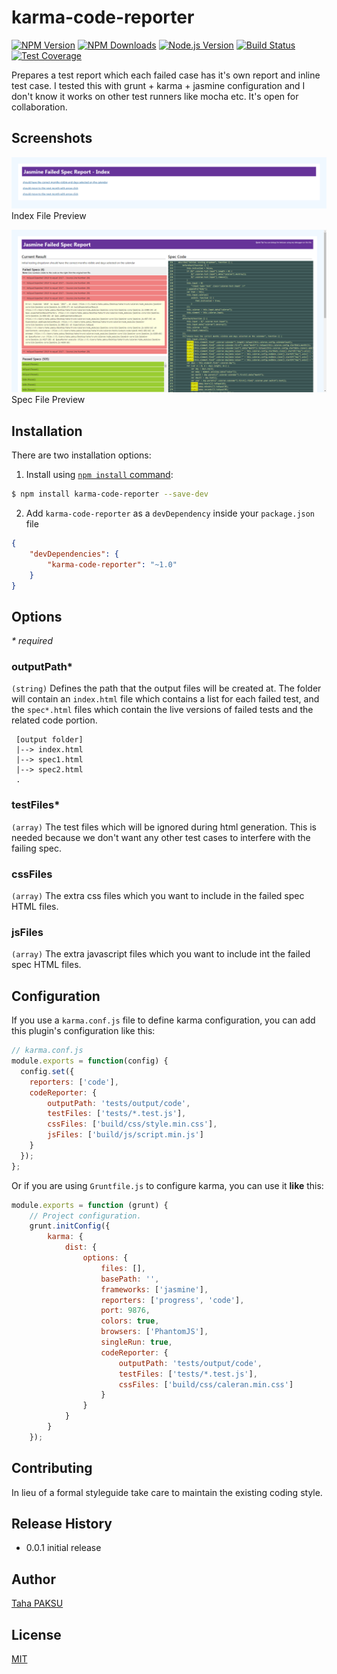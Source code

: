 # karma-code-reporter

[![NPM Version][npm-image]][npm-url]
[![NPM Downloads][downloads-image]][downloads-url]
[![Node.js Version][node-version-image]][node-version-url]
[![Build Status][travis-image]][travis-url]
[![Test Coverage][coveralls-image]][coveralls-url]

Prepares a test report which each failed case has it's own report and inline test case. I tested this with grunt + karma + jasmine configuration and I don't know it works on other test runners like mocha etc. It's open for collaboration.

## Screenshots
![Spec File Preview](/screenshots/screenshot-index.png?raw=true "Index File Preview")
Index File Preview

![Spec File Preview](/screenshots/screenshot-spec.png?raw=true "Spec File Preview")
Spec File Preview

## Installation

There are two installation options:

1. Install using [`npm install` command](https://docs.npmjs.com/getting-started/installing-npm-packages-locally):

```sh
$ npm install karma-code-reporter --save-dev
```


2. Add `karma-code-reporter` as a `devDependency` inside your `package.json` file

```json
{
    "devDependencies": {
        "karma-code-reporter": "~1.0"
    }
}
```

## Options
_\* required_

### outputPath*
`(string)` Defines the path that the output files will be created at. The folder will contain an `index.html` file which contains a list for each failed test, and the `spec*.html` files which contain the live versions of failed tests and the related code portion.

   ```text
    [output folder]
    |--> index.html
    |--> spec1.html
    |--> spec2.html
    .
   ```

### testFiles*
`(array)` The test files which will be ignored during html generation. This is needed because we don't want any other test cases to interfere with the failing spec.

### cssFiles
`(array)` The extra css files which you want to include in the failed spec HTML files.

### jsFiles
`(array)` The extra javascript files which you want to include int the failed spec HTML files.

## Configuration

If you use a `karma.conf.js` file to define karma configuration, you can add this plugin's configuration like this:

```js
// karma.conf.js
module.exports = function(config) {
  config.set({
    reporters: ['code'],
    codeReporter: {
        outputPath: 'tests/output/code',
        testFiles: ['tests/*.test.js'],
        cssFiles: ['build/css/style.min.css'],
        jsFiles: ['build/js/script.min.js']
    }
  });
};
```

Or if you are using `Gruntfile.js` to configure karma, you can use it **like** this:

```js
module.exports = function (grunt) {
    // Project configuration.
    grunt.initConfig({
        karma: {
            dist: {
                options: {
                    files: [],
                    basePath: '',
                    frameworks: ['jasmine'],
                    reporters: ['progress', 'code'],
                    port: 9876,
                    colors: true,
                    browsers: ['PhantomJS'],
                    singleRun: true,
                    codeReporter: {
                        outputPath: 'tests/output/code',
                        testFiles: ['tests/*.test.js'],
                        cssFiles: ['build/css/caleran.min.css']
                    }
                }
            }
        }
    });
```
## Contributing
In lieu of a formal styleguide take care to maintain the existing coding style.

## Release History
* 0.0.1 initial release

## Author

[Taha PAKSU](http://tahapaksu.com)

## License
[MIT](LICENSE)

[npm-image]: https://img.shields.io/npm/v/karma-code-reporter.svg
[npm-url]: https://npmjs.org/package/karma-code-reporter
[node-version-image]: https://img.shields.io/node/v/karma-code-reporter.svg
[node-version-url]: https://nodejs.org/en/download/
[travis-image]: https://img.shields.io/travis/jshttp/karma-code-reporter/master.svg
[travis-url]: https://travis-ci.org/jshttp/karma-code-reporter
[coveralls-image]: https://img.shields.io/coveralls/jshttp/karma-code-reporter/master.svg
[coveralls-url]: https://coveralls.io/r/jshttp/karma-code-reporter?branch=master
[downloads-image]: https://img.shields.io/npm/dm/karma-code-reporter.svg
[downloads-url]: https://npmjs.org/package/karma-code-reporter